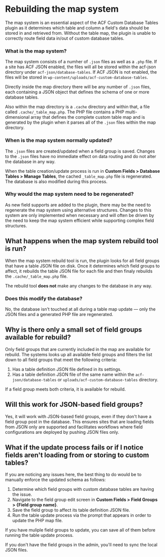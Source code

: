 # Rebuilding the map system

The map system is an essential aspect of the ACF Custom Database Tables plugin as it determines which table and column a
field's data should be stored in and retrieved from. Without the table map, the plugin is unable to correctly route
field data in/out of custom database tables.

### What is the map system?

The map system consists of a numher of `.json` files as well as a `.php` file. If a site has ACF JSON enabled, the files
will all be stored within the acf-json directory under `acf-json/database-tables`. If ACF JSON is not enabled, the files
will be stored in `wp-content/uploads/acf-custom-database-tables`.

Directly inside the map directory there will be any number of `.json` files, each containing a JSON object that defines
the schema of one or more database tables.

Also within the map directory is a `.cache` directory and within that, a file called `.cache/_table_map.php`. The PHP
file contains a PHP multi-dimensional array that defines the complete custom table map and is generated by the plugin
when it parses all of the `.json` files within the map directory.

### When is the map system normally updated?

The `.json` files are created/updated when a field group is saved. Changes to the `.json` files have no immediate effect
on data routing and do not alter the database in any way. 

When the table creation/update process is run in **Custom Fields > Database Tables > Manage Tables**, the cached 
`_table_map.php` file is regenerated. The database is also modified during this process.

### Why would the map system need to be regenerated?

As new field supports are added to the plugin, there may be the need to regenerate the map system using alternative 
structures. Changes to this system are only implemented when necessary and will often be driven by the need to keep the 
map system efficient while supporting complex field structures. 

## What happens when the map system rebuild tool is run?

When the map system rebuild tool is run, the plugin looks for all field groups that have a table JSON file on disk. Once
it determines which field groups to affect, it rebuilds the table JSON file for each file and then finaly rebuilds the 
`.cache/_table_map.php` file.

The rebuild tool **does not** make any changes to the database in any way. 

### Does this modify the database?

No, the database isn't touched at all during a table map update — only the JSON files and a generated PHP file are
regenerated.

## Why is there only a small set of field groups available for rebuild?

Only field groups that are currently included in the map are available for rebuild. The systems looks up all available
field groups and filters the list down to all field groups that meet the following criteria:

1. Has a table definition JSON file defined in its settings.
1. Has a table definition JSON file of the same name within the `acf-json/database-tables`
   or `uploads/acf-custom-database-tables` directory.

If a field group meets both criteria, it is available for rebuild.

## Will this work for JSON-based field groups?

Yes, it will work with JSON-based field groups, even if they don't have a field group post in the database. This ensures
sites that are loading fields from JSON only are supported and facilitates workflows where field configurations are
deployed by pushing JSON files only.

## What if the update process fails or if I notice fields aren't loading from or storing to custom tables?

If you are noticing any issues here, the best thing to do would be to manually enforce the updated schema as follows:

1. Determine which field groups with custom database tables are having the issue.
1. Navigate to the field group edit screen in **Custom Fields > Field Groups > {Field group name}**.
1. Save the field group to affect its table definition JSON file.
1. Run the table update process via the prompt that appears in order to update the PHP map file.

If you have muliple field groups to update, you can save all of them before running the table update process.

If you don't have the field groups in the admin, you'll need to sync the local JSON files. 